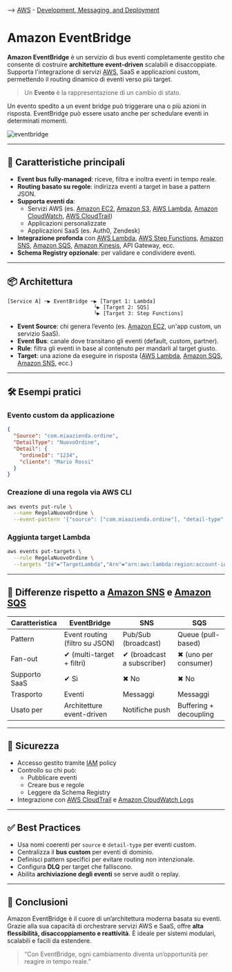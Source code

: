 --> [AWS](AWS.md)  -  [Development, Messaging, and Deployment](Development-Messaging-and-Deployment.md)
# Amazon EventBridge

**Amazon EventBridge** è un servizio di bus eventi completamente gestito che consente di costruire **architetture event-driven** scalabili e disaccoppiate. Supporta l'integrazione di servizi [AWS](AWS.md), SaaS e applicazioni custom, permettendo il routing dinamico di eventi verso più target.

> Un **Evento** è la rappresentazione di un cambio di stato.

Un evento spedito a un event bridge può triggerare una o più azioni in risposta.
EventBridge può essere usato anche per schedulare eventi in determinati momenti.

![eventbridge](eventbridge.png)

---

## 🧩 Caratteristiche principali

- **Event bus fully-managed**: riceve, filtra e inoltra eventi in tempo reale.
- **Routing basato su regole**: indirizza eventi a target in base a pattern JSON.
- **Supporta eventi da**:
  - Servizi AWS (es. [Amazon EC2](Amazon-EC2.md), [Amazon S3](Amazon-S3.md), [AWS Lambda](AWS-Lambda.md), [Amazon CloudWatch](Amazon-CloudWatch.md), [AWS CloudTrail](Amazon-CloudTrail.md)) 
  - Applicazioni personalizzate
  - Applicazioni SaaS (es. Auth0, Zendesk)
- **Integrazione profonda** con [AWS Lambda](AWS-Lambda.md), [AWS Step Functions](AWS-Step-Functions.md), [Amazon SNS](Amazon-SNS.md), [Amazon SQS](Amazon-SQS.md), [Amazon Kinesis](Amazon-Kinesis.md), API Gateway, ecc.
- **Schema Registry opzionale**: per validare e condividere eventi.

---

## 📦 Architettura

```plaintext
[Service A] ─▶ EventBridge ─▶ [Target 1: Lambda]
                            └▶ [Target 2: SQS]
                            └▶ [Target 3: Step Functions]
```

- **Event Source**: chi genera l’evento (es. [Amazon EC2](Amazon-EC2.md), un'app custom, un servizio SaaS).
- **Event Bus**: canale dove transitano gli eventi (default, custom, partner).
- **Rule**: filtra gli eventi in base al contenuto per mandarli al target giusto.
- **Target**: una azione da eseguire in risposta ([AWS Lambda](AWS-Lambda.md), [Amazon SQS](Amazon-SQS.md), [Amazon SNS](Amazon-SNS.md), ecc.)

---

## 🛠️ Esempi pratici

### Evento custom da applicazione

```json
{
  "Source": "com.miaazienda.ordine",
  "DetailType": "NuovoOrdine",
  "Detail": {
    "ordineId": "1234",
    "cliente": "Mario Rossi"
  }
}
```

### Creazione di una regola via AWS CLI

```bash
aws events put-rule \
  --name RegolaNuovoOrdine \
  --event-pattern '{"source": ["com.miaazienda.ordine"], "detail-type": ["NuovoOrdine"]}'
```

### Aggiunta target Lambda

```bash
aws events put-targets \
  --rule RegolaNuovoOrdine \
  --targets "Id"="TargetLambda","Arn"="arn:aws:lambda:region:account-id:function:GestioneOrdine"
```

---

## 🧠 Differenze rispetto a [Amazon SNS](Amazon-SNS.md) e [Amazon SQS](Amazon-SQS.md)

| Caratteristica        | EventBridge                   | SNS                         | SQS                         |
|-----------------------|-------------------------------|-----------------------------|-----------------------------|
| Pattern               | Event routing (filtro su JSON) | Pub/Sub (broadcast)         | Queue (pull-based)         |
| Fan-out               | ✔ (multi-target + filtri)     | ✔ (broadcast a subscriber)  | ✖ (uno per consumer)       |
| Supporto SaaS         | ✔ Sì                          | ✖ No                         | ✖ No                        |
| Trasporto             | Eventi                        | Messaggi                    | Messaggi                   |
| Usato per             | Architetture event-driven     | Notifiche push              | Buffering + decoupling     |

---

## 🔐 Sicurezza

- Accesso gestito tramite [IAM](AWS-IAM.md) policy
- Controllo su chi può:
  - Pubblicare eventi
  - Creare bus e regole
  - Leggere da Schema Registry
- Integrazione con [AWS CloudTrail](Amazon-CloudTrail.md) e [Amazon CloudWatch Logs](Amazon-CloudWatch.md)

---

## ✅ Best Practices

- Usa nomi coerenti per `source` e `detail-type` per eventi custom.
- Centralizza il **bus custom** per eventi di dominio.
- Definisci pattern specifici per evitare routing non intenzionale.
- Configura **DLQ** per target che falliscono.
- Abilita **archiviazione degli eventi** se serve audit o replay.

---

## 📌 Conclusioni

Amazon EventBridge è il cuore di un’architettura moderna basata su eventi. Grazie alla sua capacità di orchestrare servizi AWS e SaaS, offre **alta flessibilità, disaccoppiamento e reattività**. È ideale per sistemi modulari, scalabili e facili da estendere.

> “Con EventBridge, ogni cambiamento diventa un’opportunità per reagire in tempo reale.”
